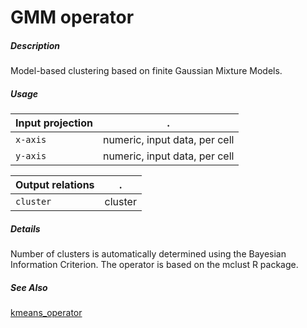# GMM operator

##### Description

Model-based clustering based on finite Gaussian Mixture Models.

##### Usage

Input projection|.
---|---
`x-axis`        | numeric, input data, per cell
`y-axis`        | numeric, input data, per cell

Output relations|.
---|---
`cluster`        | cluster

##### Details

Number of clusters is automatically determined using the Bayesian Information Criterion. The operator is based on the mclust R package.

##### See Also

[kmeans_operator](https://github.com/tercen/kmeans_operator)

